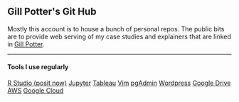 ## Gill Potter's Git Hub

<!--
**pottegil/pottegil** is a ✨ _special_ ✨ repository because its `README.md` (this file) appears on your GitHub profile.

Here are some ideas to get you started:

- 🔭 I’m currently working on ...
- 🌱 I’m currently learning ...
- 👯 I’m looking to collaborate on ...
- 🤔 I’m looking for help with ...
- 💬 Ask me about ...
- 📫 How to reach me: ...
- 😄 Pronouns: ...
- ⚡ Fun fact: ...
-->

Mostly this account is to house a bunch of personal repos.  The public bits are to provide web serving of my case studies and explainers that are linked in [Gill Potter](https://www.gill-potter.com/).

---

#### Tools I use regularly

[R Studio (posit now)](https://www.rstudio.org)
[Jupyter](https://www.jupyter.org/)
[Tableau](https://www.tableau.com/)
[Vim](https://www.vim.org/)
[pgAdmin](https://www.pgadmin.org/)
[Wordpress](https://www.wordpress.org)
[Google Drive](https://www.drive.google.com/)
[AWS](https://aws.amazon.com/)
[Google Cloud](https://gloud.google.com)

